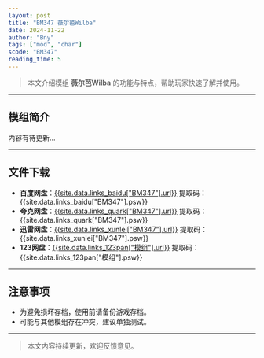 ```yaml
---
layout: post
title: "BM347 薇尔芭Wilba"
date: 2024-11-22
author: "Bny"
tags: ["mod", "char"]
scode: "BM347"
reading_time: 5
---
```


> 本文介绍模组 **薇尔芭Wilba** 的功能与特点，帮助玩家快速了解并使用。

---

## 模组简介

内容有待更新...

---

## 文件下载
- **百度网盘**：[{{site.data.links_baidu["BM347"].url}}]({{site.data.links_baidu["BM347"].url}}) 提取码：{{site.data.links_baidu["BM347"].psw}}
- **夸克网盘**：[{{site.data.links_quark["BM347"].url}}]({{site.data.links_quark["BM347"].url}}) 提取码：{{site.data.links_quark["BM347"].psw}}
- **迅雷网盘**：[{{site.data.links_xunlei["BM347"].url}}]({{site.data.links_xunlei["BM347"].url}}) 提取码：{{site.data.links_xunlei["BM347"].psw}}
- **123网盘**：[{{site.data.links_123pan["模组"].url}}]({{site.data.links_123pan["模组"].url}}) 提取码：{{site.data.links_123pan["模组"].psw}}

---

## 注意事项
- 为避免损坏存档，使用前请备份游戏存档。
- 可能与其他模组存在冲突，建议单独测试。

---

> 本文内容持续更新，欢迎反馈意见。
